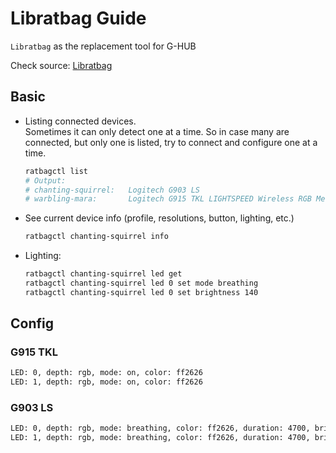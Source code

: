 # Libratbag Guide

`Libratbag` as the replacement tool for G-HUB

Check source: [Libratbag](https://womanonrails.com/logitech-g915-tkl)

## Basic

- Listing connected devices.\
    Sometimes it can only detect one at a time. So in case many are connected, but only one is listed, try to connect and configure one at a time.

    ```bash
    ratbagctl list
    # Output:
    # chanting-squirrel:   Logitech G903 LS
    # warbling-mara:       Logitech G915 TKL LIGHTSPEED Wireless RGB Mechanical Gaming Keyboard
    ```

- See current device info (profile, resolutions, button, lighting, etc.)

    ```bash
    ratbagctl chanting-squirrel info
    ```

- Lighting:

    ```bash
    ratbagctl chanting-squirrel led get
    ratbagctl chanting-squirrel led 0 set mode breathing
    ratbagctl chanting-squirrel led 0 set brightness 140
    ```

## Config

### G915 TKL

```bash
LED: 0, depth: rgb, mode: on, color: ff2626
LED: 1, depth: rgb, mode: on, color: ff2626
```

### G903 LS

```bash
LED: 0, depth: rgb, mode: breathing, color: ff2626, duration: 4700, brightness: 122
LED: 1, depth: rgb, mode: breathing, color: ff2626, duration: 4700, brightness: 122
```
